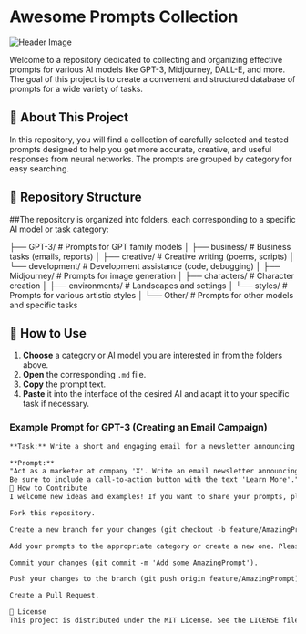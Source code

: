 # Awesome Prompts Collection

![Header Image](https://i.imgur.com/x5z5z8e.png)

Welcome to a repository dedicated to collecting and organizing effective prompts for various AI models like GPT-3, Midjourney, DALL-E, and more. The goal of this project is to create a convenient and structured database of prompts for a wide variety of tasks.

## 🚀 About This Project

In this repository, you will find a collection of carefully selected and tested prompts designed to help you get more accurate, creative, and useful responses from neural networks. The prompts are grouped by category for easy searching.

## 📂 Repository Structure

##The repository is organized into folders, each corresponding to a specific AI model or task category:

├── GPT-3/                  # Prompts for GPT family models
│   ├── business/           # Business tasks (emails, reports)
│   ├── creative/           # Creative writing (poems, scripts)
│   └── development/        # Development assistance (code, debugging)
│
├── Midjourney/             # Prompts for image generation
│   ├── characters/         # Character creation
│   ├── environments/       # Landscapes and settings
│   └── styles/             # Prompts for various artistic styles
│
└── Other/                  # Prompts for other models and specific tasks
##

## 📝 How to Use

1.  **Choose** a category or AI model you are interested in from the folders above.
2.  **Open** the corresponding `.md` file.
3.  **Copy** the prompt text.
4.  **Paste** it into the interface of the desired AI and adapt it to your specific task if necessary.

### Example Prompt for GPT-3 (Creating an Email Campaign)

```markdown
**Task:** Write a short and engaging email for a newsletter announcing a new product launch.

**Prompt:**
"Act as a marketer at company 'X'. Write an email newsletter announcing the launch of our new product, '[Product Name]'. The target audience is our current customers. The email should be short (no more than 150 words), friendly, and motivate them to visit the website.
Be sure to include a call-to-action button with the text 'Learn More'."
🙌 How to Contribute
I welcome new ideas and examples! If you want to share your prompts, please follow these steps:

Fork this repository.

Create a new branch for your changes (git checkout -b feature/AmazingPrompt).

Add your prompts to the appropriate category or create a new one. Please adhere to the existing structure.

Commit your changes (git commit -m 'Add some AmazingPrompt').

Push your changes to the branch (git push origin feature/AmazingPrompt).

Create a Pull Request.

📄 License
This project is distributed under the MIT License. See the LICENSE file for more details.
